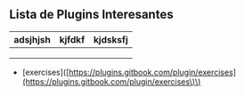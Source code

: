 ## Lista de Plugins Interesantes

| adsjhjsh | kjfdkf | kjdsksfj |
| :--- | :--- | :--- |
|  |  |  |
|  |  |  |
|  |  |  |

* \[exercises\]\([https://plugins.gitbook.com/plugin/exercises](https://plugins.gitbook.com/plugin/exercises\)\)






